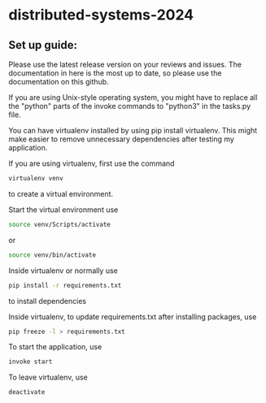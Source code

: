 # distributed-systems-2024
 
## Set up guide:


Please use the latest release version on your reviews and issues. The documentation in here is the most up to date, so please use the documentation on this github.


If you are using Unix-style operating system, you might have to replace all the "python" parts of the invoke commands to "python3" in the tasks.py file.


You can have virtualenv installed by using pip install virtualenv. This might make easier to remove unnecessary
dependencies after testing my application.


If you are using virtualenv, first use the command 
```bash
virtualenv venv
```
to create a virtual environment.


Start the virtual environment use 
```bash
source venv/Scripts/activate
```
or
```bash
source venv/bin/activate
```

Inside virtualenv or normally use 
```bash
pip install -r requirements.txt
```
to install dependencies

Inside virtualenv, to update requirements.txt after installing packages, use 
```bash
pip freeze -l > requirements.txt 
```

To start the application, use
```bash
invoke start
```

To leave virtualenv, use 
```bash
deactivate
```

